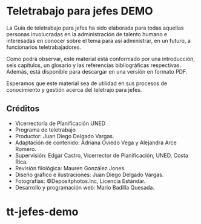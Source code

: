 # Teletrabajo para jefes DEMO
La Guía de teletrabajo para jefes ha sido elaborada para todas aquellas personas involucradas en la 
administración de talento humano e interesadas en conocer sobre el tema para así administrar, en un futuro, 
a funcionarios teletrabajadores.

Como podrá observar, este material está conformado por una introducción, seis capítulos, un glosario y las 
referencias bibliográficas respectivas. Además, está disponible para descargar en una versión en formato PDF.

Esperamos que este material sea de utilidad en sus procesos de conocimiento y gestión acerca del teletrajo para jefes.

## Créditos

* Vicerrectoría de Planificación UNED
* Programa de teletrabajo 
* Productor: Juan Diego Delgado Vargas.
* Adaptación de contenido: Adriana Oviedo Vega y Alejandra Arce Romero.
* Supervisión: Edgar Castro, Vicerrector de Planificación, UNED, Costa Rica.
* Revisión filológica: Mauren González Jones.
* Diseño gráfico e ilustraciones: Juan Diego Delgado Vargas.
* Fotografías: ©Depositphotos.Inc, Licencia Estándar.
* Desarrollo y programación web: Mario Badilla Quesada.
# tt-jefes-demo
